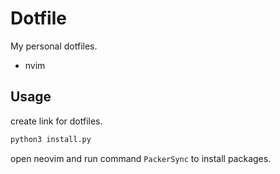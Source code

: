 # Dotfile

My personal dotfiles.

- nvim

## Usage

create link for dotfiles.

```sh
python3 install.py
```

open neovim and run command `PackerSync` to install packages.